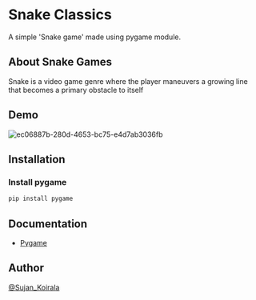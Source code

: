 
# Snake Classics

A simple 'Snake game' made using pygame module.

## About Snake Games
Snake is a video game genre where the player maneuvers a growing line that becomes a primary obstacle to itself

## Demo
![ec06887b-280d-4653-bc75-e4d7ab3036fb](https://user-images.githubusercontent.com/84112374/195507739-44db63ee-c63d-4462-95e0-ec70fb2b4953.gif)




## Installation

### Install pygame

```bash
pip install pygame
```

    
## Documentation

- [Pygame](https://www.pygame.org/docs/)



## Author

 [@Sujan_Koirala](https://github.com/Sujan-Koirala021)
